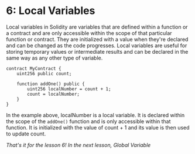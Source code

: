 # 6: Local Variables

Local variables in Solidity are variables that are defined within a function or a contract and are only accessible within the scope of that particular function or contract. They are initialized with a value when they're declared and can be changed as the code progresses. Local variables are useful for storing temporary values or intermediate results and can be declared in the same way as any other type of variable.

```solidity
contract MyContract {    
    uint256 public count;

    function addOne() public {        
        uint256 localNumber = count + 1;        
        count = localNumber;    
    }
}
```

In the example above, localNumber is a local variable. It is declared within the scope of the `addOne()` function and is only accessible within that function. It is initialized with the value of count + 1 and its value is then used to update count.

_That's it for the lesson 6! In the next lesson, Global Variable_
